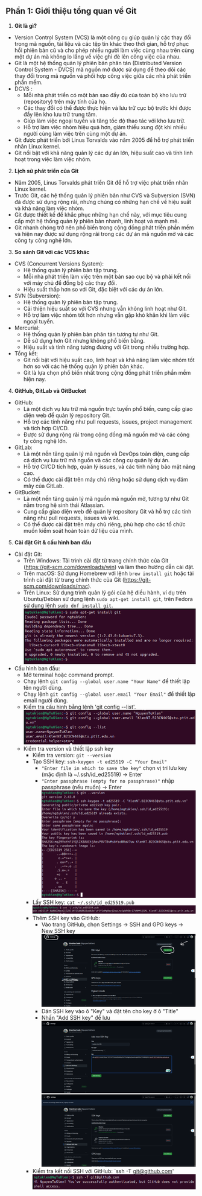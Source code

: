 ## Phần 1: Giới thiệu tổng quan về Git
1. **Git là gì?**
* Version Control System (VCS) là một công cụ giúp quản lý các thay đổi trong mã nguồn, tài liệu và các tệp tin khác theo thời gian, hỗ trợ phục hồi phiên bản cũ và cho phép nhiều người làm việc cùng nhau trên cùng một dự án mà không lo lắng về việc ghi đè lên công việc của nhau.
* Git là một hệ thống quản lý phiên bản phân tán (Distributed Version Control System - DVCS) mã nguồn mở được sử dụng để theo dõi các thay đổi trong mã nguồn và phối hợp công việc giữa các nhà phát triển phần mềm.
* DCVS : 
    - Mỗi nhà phát triển có một bản sao đầy đủ của toàn bộ kho lưu trữ (repository) trên máy tính của họ.
    - Các thay đổi có thể được thực hiện và lưu trữ cục bộ trước khi được đẩy lên kho lưu trữ trung tâm.
    - Giúp làm việc ngoại tuyến và tăng tốc độ thao tác với kho lưu trữ.
    - Hỗ trợ làm việc nhóm hiệu quả hơn, giảm thiểu xung đột khi nhiều người cùng làm việc trên cùng một dự án.
* Git được phát triển bởi Linus Torvalds vào năm 2005 để hỗ trợ phát triển nhân Linux kernel.
* Git nổi bật với khả năng quản lý các dự án lớn, hiệu suất cao và tính linh hoạt trong việc làm việc nhóm.
2. **Lịch sử phát triển của Git**
* Năm 2005, Linus Torvalds phát triển Git để hỗ trợ việc phát triển nhân Linux kernel.
* Trước Git, các hệ thống quản lý phiên bản như CVS và Subversion (SVN) đã được sử dụng rộng rãi, nhưng chúng có những hạn chế về hiệu suất và khả năng làm việc nhóm.
* Git được thiết kế để khắc phục những hạn chế này, với mục tiêu cung cấp một hệ thống quản lý phiên bản nhanh, linh hoạt và mạnh mẽ.
* Git nhanh chóng trở nên phổ biến trong cộng đồng phát triển phần mềm và hiện nay được sử dụng rộng rãi trong các dự án mã nguồn mở và các công ty công nghệ lớn.
3. **So sánh Git với các VCS khác**
* CVS (Concurrent Versions System):
    - Hệ thống quản lý phiên bản tập trung.
    - Mỗi nhà phát triển làm việc trên một bản sao cục bộ và phải kết nối với máy chủ để đồng bộ các thay đổi.
    - Hiệu suất thấp hơn so với Git, đặc biệt với các dự án lớn.
* SVN (Subversion):
    - Hệ thống quản lý phiên bản tập trung.
    - Cải thiện hiệu suất so với CVS nhưng vẫn không linh hoạt như Git.
    - Hỗ trợ làm việc nhóm tốt hơn nhưng vẫn gặp khó khăn khi làm việc ngoại tuyến.
* Mercurial:
    - Hệ thống quản lý phiên bản phân tán tương tự như Git.
    - Dễ sử dụng hơn Git nhưng không phổ biến bằng.
    - Hiệu suất và tính năng tương đương với Git trong nhiều trường hợp.
* Tổng kết:
    - Git nổi bật với hiệu suất cao, linh hoạt và khả năng làm việc nhóm tốt hơn so với các hệ thống quản lý phiên bản khác.
    - Git là lựa chọn phổ biến nhất trong cộng đồng phát triển phần mềm hiện nay.
4. **GitHub, GitLab và GitBucket**
* GitHub:
    - Là một dịch vụ lưu trữ mã nguồn trực tuyến phổ biến, cung cấp giao diện web để quản lý repository Git.
    - Hỗ trợ các tính năng như pull requests, issues, project management và tích hợp CI/CD.
    - Được sử dụng rộng rãi trong cộng đồng mã nguồn mở và các công ty công nghệ lớn.
* GitLab:
    - Là một nền tảng quản lý mã nguồn và DevOps toàn diện, cung cấp cả dịch vụ lưu trữ mã nguồn và các công cụ quản lý dự án.
    - Hỗ trợ CI/CD tích hợp, quản lý issues, và các tính năng bảo mật nâng cao.
    - Có thể được cài đặt trên máy chủ riêng hoặc sử dụng dịch vụ đám mây của GitLab.
* GitBucket:
    - Là một nền tảng quản lý mã nguồn mã nguồn mở, tương tự như Git nằm trong hệ sinh thái Atlassian.
    - Cung cấp giao diện web để quản lý repository Git và hỗ trợ các tính năng như pull requests, issues và wiki.
    - Có thể được cài đặt trên máy chủ riêng, phù hợp cho các tổ chức muốn kiểm soát hoàn toàn dữ liệu của mình.
5. **Cài đặt Git & cấu hình ban đầu**
* Cài đặt Git:
    - Trên Windows: Tải trình cài đặt từ trang chính thức của Git (https://git-scm.com/downloads/win) và làm theo hướng dẫn cài đặt.
    - Trên macOS: Sử dụng Homebrew với lệnh `brew install git` hoặc tải trình cài đặt từ trang chính thức của Git (https://git-scm.com/downloads/mac).
    - Trên Linux: Sử dụng trình quản lý gói của hệ điều hành, ví dụ trên Ubuntu/Debian sử dụng lệnh `sudo apt-get install git`, trên Fedora sử dụng lệnh `sudo dnf install git`.
  ![img.png](Image/img.png)
* Cấu hình ban đầu:
    - Mở terminal hoặc command prompt.
    - Chạy lệnh `git config --global user.name "Your Name"` để thiết lập tên người dùng.
    - Chạy lệnh `git config --global user.email "Your Email"` để thiết lập email người dùng.
    - Kiểm tra cấu hình bằng lệnh 'git config --list'.
  ![img_1.png](Image/img_1.png)
  * Kiểm tra version và thiết lập ssh key
    - Kiểm tra version: `git --version`
    - Tạo SSH key: `ssh-keygen -t ed25519 -C "Your Email"`
      + `"Enter file in which to save the key"` chọn vị trí lưu key (mặc định là ~/.ssh/id_ed25519) -> Enter
      + `"Enter passphrase (empty for no passphrase)"` nhập passphrase (nếu muốn) -> Enter
    ![img_2.png](Image/img_2.png)
    - Lấy SSH key: `cat ~/.ssh/id_ed25519.pub`
    ![img_3.png](Image/img_3.png)
    - Thêm SSH key vào GitHub:
      + Vào trang GitHub, chọn Settings -> SSH and GPG keys -> New SSH key
      ![img_4.png](Image/img_4.png)
      + Dán SSH key vào ô "Key" và đặt tên cho key ở ô "Title"
      + Nhấn "Add SSH key" để lưu
      ![img_5.png](Image/img_5.png)
      ![img_6.png](Image/img_6.png)
    - Kiểm tra kết nối SSH với GitHub: `ssh -T git@github.com'
    ![img_7.png](Image/img_7.png)
    